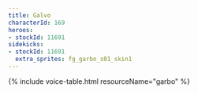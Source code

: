 ```yaml
---
title: Galvo
characterId: 169
heroes:
- stockId: 11691
sidekicks:
- stockId: 11691
  extra_sprites: fg_garbo_s01_skin1
---
```


{% include voice-table.html resourceName="garbo"
%}
